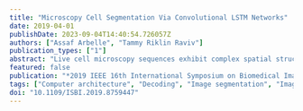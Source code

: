 ```yaml
---
title: "Microscopy Cell Segmentation Via Convolutional LSTM Networks"
date: 2019-04-01
publishDate: 2023-09-04T14:40:54.726057Z
authors: ["Assaf Arbelle", "Tammy Riklin Raviv"]
publication_types: ["1"]
abstract: "Live cell microscopy sequences exhibit complex spatial structures and complicated temporal behaviour, making their analysis a challenging task. Considering cell segmentation problem, which plays a significant role in the analysis, the spatial properties of the data can be captured using Convolutional Neural Networks (CNNs). Recent approaches show promising segmentation results using convolutional encoder-decoders such as the U-Net. Nevertheless, these methods are limited by their inability to incorporate temporal information, that can facilitate segmentation of individual touching cells or of cells that are partially visible. In order to exploit cell dynamics we propose a novel segmentation architecture which integrates Convolutional Long Short Term Memory (C-LSTM) with the U-Net. The network's unique architecture allows it to capture multi-scale, compact, spatio-temporal encoding in the C-LSTMs memory units. The method was evaluated on the Cell Tracking Challenge and achieved state-of-the-art results (1st on Fluo-N2DH-SIM + and 2nd on DIC-C2DLHeLa datasets) The code is freely available at: https://github.com/arbellea/LSTM-UNet.git."
featured: false
publication: "*2019 IEEE 16th International Symposium on Biomedical Imaging (ISBI 2019)*"
tags: ["Computer architecture", "Decoding", "Image segmentation", "Image sequences", "Microprocessors", "Microscopy", "Training"]
doi: "10.1109/ISBI.2019.8759447"
---
```


